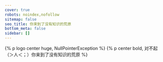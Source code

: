 ```yaml
---
cover: true
robots: noindex,nofollow
sitemap: false
seo_title: 你来到了没有知识的荒原
bottom_meta: false
sidebar: []
---
```


{% p logo center huge, NullPointerException %}
{% p center bold, 对不起（＞人＜；）你来到了没有知识的荒原 %}
